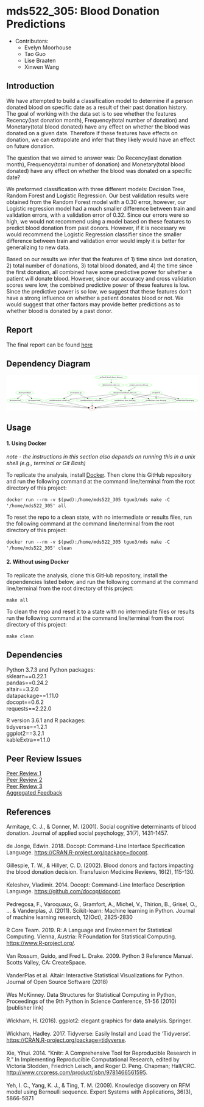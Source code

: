 # mds522_305: Blood Donation Predictions
* Contributors: 
  - Evelyn Moorhouse
  - Tao Guo
  - Lise Braaten 
  - Xinwen Wang
  
## Introduction

We have attempted to build a classification model to determine if a person donated blood on specific date as a result of their past donation history. The goal of working with the data set is to see whether the features Recency(last donation month), Frequency(total number of donation) and Monetary(total blood donated) have any effect on whether the blood was donated on a given date. Therefore if these features have effects on donation, we can extrapolate and infer that they likely would have an effect on future donation.

The question that we aimed to answer was: Do Recency(last donation month), Frequency(total number of donation) and Monetary(total blood donated) have any effect on whether the blood was donated on a specific date? 

We preformed classification with three different models: Decision Tree, Random Forest and Logistic Regression. Our best validation results were obtained from the Random Forest model with a 0.30 error, however, our Logistic regression model had a much smaller difference between train and validation errors, with a validation error of 0.32. Since our errors were so high, we would not recommend using a model based on these features to predict blood donation from past donors. However, if it is necessary we would recommend the Logistic Regression classifier since the smaller difference between train and validation error would imply it is better for generalizing to new data. 

Based on our results we infer that the features of 1) time since last donation, 2) total number of donations, 3) total blood donated, and 4) the time since the first donation, all combined have some predictive power for whether a patient will donate blood. However, since our accuracy and cross validation scores were low, the combined predictive power of these features is low. Since the predictive power is so low, we suggest that these features don’t have a strong influence on whether a patient donates blood or not. We would suggest that other factors may provide better predictions as to whether blood is donated by a past donor.

## Report

The final report can be found [here](/doc/report.md)

## Dependency Diagram

![](Makefile.png)

## Usage

#### 1\. Using Docker

*note - the instructions in this section also depends on running this in
a unix shell (e.g., terminal or Git Bash)*

To replicate the analysis, install
[Docker](https://www.docker.com/get-started). Then clone this GitHub
repository and run the following command at the command line/terminal
from the root directory of this project:

    docker run --rm -v $(pwd):/home/mds522_305 tguo3/mds make -C '/home/mds522_305' all

To reset the repo to a clean state, with no intermediate or results
files, run the following command at the command line/terminal from the
root directory of this project:

    docker run --rm -v $(pwd):/home/mds522_305 tguo3/mds make -C '/home/mds522_305' clean

#### 2\. Without using Docker

To replicate the analysis, clone this GitHub repository, install the dependencies listed below, and run the following command at the command line/terminal from the root directory of this project:

```
make all
```

To clean the repo and reset it to a state with no intermediate files or results run the following command at the command line/terminal from the root directory of this project:

```
make clean
```

## Dependencies

Python 3.7.3 and Python packages: </br>
sklearn==0.22.1 </br>
pandas==0.24.2 </br>
altair==3.2.0 </br>
datapackage==1.11.0 </br>
docopt==0.6.2 </br>
requests==2.22.0 </br>

R version 3.6.1 and R packages: </br>
tidyverse==1.2.1 </br>
ggplot2==3.2.1 </br>
kableExtra==1.1.0</br>

## Peer Review Issues

[Peer Review 1](https://github.com/UBC-MDS/mds522_305/issues/33) </br>
[Peer Review 2](https://github.com/UBC-MDS/mds522_305/issues/34) </br>
[Peer Review 3](https://github.com/UBC-MDS/mds522_305/issues/35) </br>
[Aggregated Feedback](https://github.com/UBC-MDS/mds522_305/issues/36) </br>
        
## References

Armitage, C. J., & Conner, M. (2001). Social cognitive determinants of blood donation. Journal of applied social psychology, 31(7), 1431-1457.
</br></br>
de Jonge, Edwin. 2018. Docopt: Command-Line Interface Specification Language. https://CRAN.R-project.org/package=docopt.
</br></br>
Gillespie, T. W., & Hillyer, C. D. (2002). Blood donors and factors impacting the blood donation decision. Transfusion Medicine Reviews, 16(2), 115-130.
</br></br>
Keleshev, Vladimir. 2014. Docopt: Command-Line Interface Description Language. https://github.com/docopt/docopt.
</br></br>
Pedregosa, F., Varoquaux, G., Gramfort, A., Michel, V., Thirion, B., Grisel, O., ... & Vanderplas, J. (2011). Scikit-learn: Machine learning in Python. Journal of machine learning research, 12(Oct), 2825-2830
</br></br>
R Core Team. 2019. R: A Language and Environment for Statistical Computing. Vienna, Austria: R Foundation for Statistical Computing. https://www.R-project.org/.
</br></br>
Van Rossum, Guido, and Fred L. Drake. 2009. Python 3 Reference Manual. Scotts Valley, CA: CreateSpace.
</br></br>
VanderPlas et al. Altair: Interactive Statistical Visualizations for Python. Journal of Open Source Software (2018)
</br></br>
Wes McKinney. Data Structures for Statistical Computing in Python, Proceedings of the 9th Python in Science Conference, 51-56 (2010) (publisher link)
</br></br>
Wickham, H. (2016). ggplot2: elegant graphics for data analysis. Springer.
</br></br>
Wickham, Hadley. 2017. Tidyverse: Easily Install and Load the ’Tidyverse’. https://CRAN.R-project.org/package=tidyverse.
</br></br>
Xie, Yihui. 2014. “Knitr: A Comprehensive Tool for Reproducible Research in R.” In Implementing Reproducible Computational Research, edited by Victoria Stodden, Friedrich Leisch, and Roger D. Peng. Chapman; Hall/CRC. http://www.crcpress.com/product/isbn/9781466561595.
</br></br>
Yeh, I. C., Yang, K. J., & Ting, T. M. (2009). Knowledge discovery on RFM model using Bernoulli sequence. Expert Systems with Applications, 36(3), 5866-5871
</br></br>
